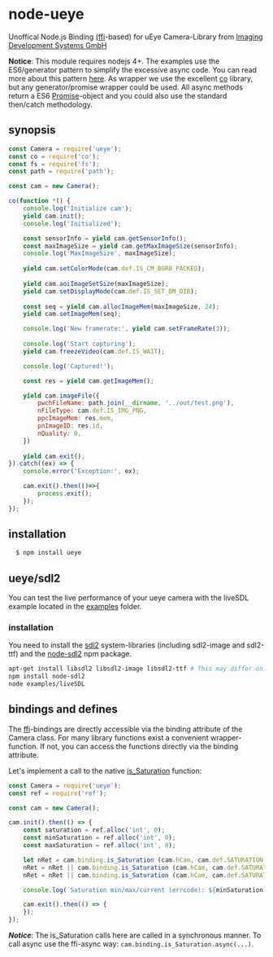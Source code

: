 node-ueye
=========
Unoffical Node.js Binding ([ffi](https://github.com/node-ffi/node-ffi)-based) for uEye Camera-Library from [Imaging Development Systems GmbH](https://de.ids-imaging.com/home.html)

**Notice**: This module requires nodejs 4+. The examples use the ES6/generator pattern to simplify the excessive async code. You can read more about this pattern [here](https://medium.com/javascript-scene/the-hidden-power-of-es6-generators-observable-async-flow-control-cfa4c7f31435). As wrapper we use the excellent [co](https://github.com/tj/co) library, but any generator/promise wrapper could be used. All async methods return a ES6 [Promise](https://developer.mozilla.org/de/docs/Web/JavaScript/Reference/Global_Objects/Promise)-object and you could also use the standard then/catch methodology.

synopsis
--------

``` js
const Camera = require('ueye');
const co = require('co');
const fs = require('fs');
const path = require('path');

const cam = new Camera();

co(function *() {
    console.log('Initialize cam');
    yield cam.init();
    console.log('Initialized');

    const sensorInfo = yield cam.getSensorInfo();
    const maxImageSize = yield cam.getMaxImageSize(sensorInfo);
    console.log('MaxImageSize', maxImageSize);
    
    yield cam.setColorMode(cam.def.IS_CM_BGR8_PACKED);
    
    yield cam.aoiImageSetSize(maxImageSize);
    yield cam.setDisplayMode(cam.def.IS_SET_DM_DIB);
    
    const seq = yield cam.allocImageMem(maxImageSize, 24);
    yield cam.setImageMem(seq);

    console.log('New framerate:', yield cam.setFrameRate(3));
    
    console.log('Start capturing');
    yield cam.freezeVideo(cam.def.IS_WAIT);

    console.log('Captured!');

    const res = yield cam.getImageMem();

    yield cam.imageFile({
        pwchFileName: path.join(__dirname, '../out/test.png'),
        nFileType: cam.def.IS_IMG_PNG,
        ppcImageMem: res.mem,
        pnImageID: res.id,
        nQuality: 0,
    })
    
    yield cam.exit();
}).catch((ex) => {
    console.error('Exception:', ex);

    cam.exit().then(()=>{
        process.exit();
    });
});
```

installation
------------

``` bash
  $ npm install ueye
```

ueye/sdl2
---------

You can test the live performance of your ueye camera with the liveSDL example located in the [examples](https://github.com/FreshXOpenSource/node-ueye/tree/master/examples) folder.

### installation

You need to install the [sdl2](https://www.libsdl.org/) system-libraries (including sdl2-image and sdl2-ttf) and the [node-sdl2](https://github.com/zetsin/node-sdl2) npm package.


``` bash
apt-get install libsdl2 libsdl2-image libsdl2-ttf # This may differ on your distro
npm install node-sdl2
node examples/liveSDL
```

bindings and defines
--------------------

The [ffi](https://github.com/node-ffi/node-ffi)-bindings are directly accessible via the binding attribute of the Camera class. For many library functions exist a convenient wrapper-function. If not, you can access the functions directly via the binding attribute.

Let's implement a call to the native [is_Saturation](https://en.ids-imaging.com/manuals/uEye_SDK/EN/uEye_Manual_4.82/index.html?is_saturation.html) function:

``` js
const Camera = require('ueye');
const ref = require('ref');

const cam = new Camera();

cam.init().then(() => {
    const saturation = ref.alloc('int', 0);
    const minSaturation = ref.alloc('int', 0);
    const maxSaturation = ref.alloc('int', 0);

    let nRet = cam.binding.is_Saturation (cam.hCam, cam.def.SATURATION_CMD_GET_VALUE, saturation, ref.sizeof.int);
    nRet = nRet || cam.binding.is_Saturation (cam.hCam, cam.def.SATURATION_CMD_GET_MIN_VALUE, minSaturation, ref.sizeof.int);
    nRet = nRet || cam.binding.is_Saturation (cam.hCam, cam.def.SATURATION_CMD_GET_MAX_VALUE, maxSaturation, ref.sizeof.int);

    console.log(`Saturation min/max/current (errcode): ${minSaturation.deref()}/${maxSaturation.deref()}/${saturation.deref()} (${nRet})`);

    cam.exit().then(() => {
    });
});
```

***Notice***: The is_Saturation calls here are called in a synchronous manner. To call async use the ffi-async way: `cam.binding.is_Saturation.async(...)`.
